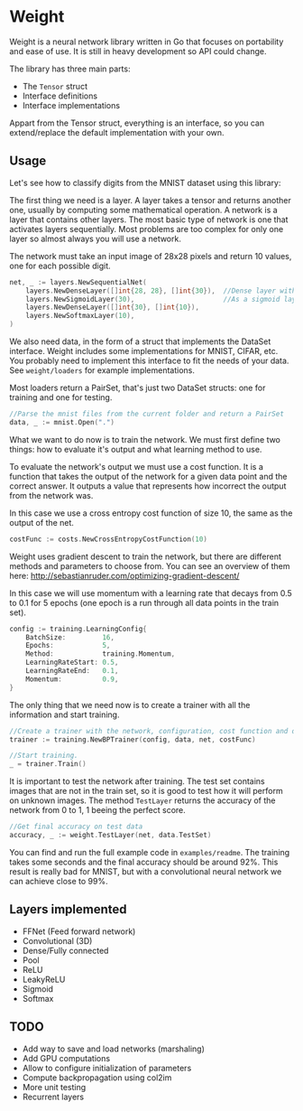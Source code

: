 # Weight
Weight is a neural network library written in Go that focuses on portability and ease of use. It is still in heavy development so API could change.

The library has three main parts:
* The `Tensor` struct
* Interface definitions
* Interface implementations

Appart from the Tensor struct, everything is an interface, so you can extend/replace the default implementation with your own.

## Usage

Let's see how to classify digits from the MNIST dataset using this library:

The first thing we need is a layer. A layer takes a tensor and returns another one, usually by computing some mathematical operation.
A network is a layer that contains other layers. The most basic type of network is one that activates layers sequentially. Most problems are too complex for only one layer so almost always you will use a network.

The network must take an input image of 28x28 pixels and return 10 values, one for each possible digit.

```go
net, _ := layers.NewSequentialNet(
    layers.NewDenseLayer([]int{28, 28}, []int{30}),  //Dense layer with input size 28x28 and output size 30
    layers.NewSigmoidLayer(30),                      //As a sigmoid layer has the same input and output size, we just define one (30)
    layers.NewDenseLayer([]int{30}, []int{10}),
    layers.NewSoftmaxLayer(10),
)
```

We also need data, in the form of a struct that implements the DataSet interface. Weight includes some implementations for MNIST, CIFAR, etc.
You probably need to implement this interface to fit the needs of your data. See `weight/loaders` for example implementations.

Most loaders return a PairSet, that's just two DataSet structs: one for training and one for testing.

```go
//Parse the mnist files from the current folder and return a PairSet
data, _ := mnist.Open(".")
```

What we want to do now is to train the network. We must first define two things: how to evaluate it's output and what learning method to use.

To evaluate the network's output we must use a cost function. It is a function that takes the output of the network for a given data point and the correct answer. It outputs a value that represents how incorrect the output from the network was.


In this case we use a cross entropy cost function of size 10, the same as the output of the net.
```go
costFunc := costs.NewCrossEntropyCostFunction(10)
```

Weight uses gradient descent to train the network, but there are different methods and parameters to choose from.
You can see an overview of them here: http://sebastianruder.com/optimizing-gradient-descent/

In this case we will use momentum with a learning rate that decays from 0.5 to 0.1 for 5 epochs (one epoch is a run through all data points in the train set).

```go
config := training.LearningConfig{
    BatchSize:         16,
    Epochs:            5,
    Method:            training.Momentum,
    LearningRateStart: 0.5,
    LearningRateEnd:   0.1,
    Momentum:          0.9,
}
```

The only thing that we need now is to create a trainer with all the information and start training.

```go
//Create a trainer with the network, configuration, cost function and data.
trainer := training.NewBPTrainer(config, data, net, costFunc)

//Start training.
_ = trainer.Train()
```

It is important to test the network after training. The test set contains images that are not in the train set, so it is good to test how it will perform on unknown images.
The method `TestLayer` returns the accuracy of the network from 0 to 1, 1 beeing the perfect score.

```go
//Get final accuracy on test data
accuracy, _ := weight.TestLayer(net, data.TestSet)
```

You can find and run the full example code in `examples/readme`.
The training takes some seconds and the final accuracy should be around 92%. This result is really bad for MNIST, but with a convolutional neural network we can achieve close to 99%.


## Layers implemented
* FFNet (Feed forward network)
* Convolutional (3D)
* Dense/Fully connected
* Pool
* ReLU
* LeakyReLU
* Sigmoid
* Softmax

## TODO
* Add way to save and load networks (marshaling)
* Add GPU computations
* Allow to configure initialization of parameters
* Compute backpropagation using col2im
* More unit testing
* Recurrent layers
